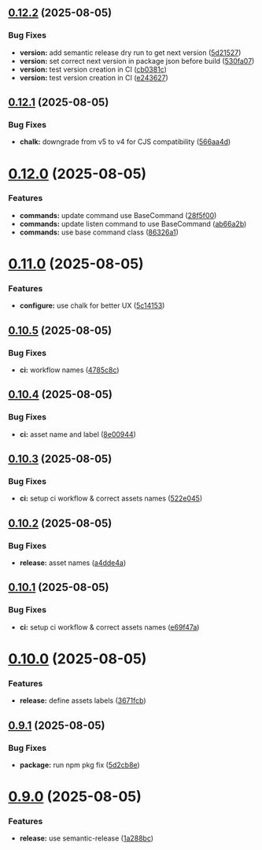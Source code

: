 ## [0.12.2](https://github.com/FrancoisLef/enocean/compare/v0.12.1...v0.12.2) (2025-08-05)

### Bug Fixes

- **version:** add semantic release dry run to get next version ([5d21527](https://github.com/FrancoisLef/enocean/commit/5d215270754439d8ccc265e2b86b4cbe12e32084))
- **version:** set correct next version in package json before build ([530fa07](https://github.com/FrancoisLef/enocean/commit/530fa07b380e90cc3aa6282c34e417a862d28e97))
- **version:** test version creation in CI ([cb0381c](https://github.com/FrancoisLef/enocean/commit/cb0381c06ec3aa7096ee357af00951a364cbb4a7))
- **version:** test version creation in CI ([e243627](https://github.com/FrancoisLef/enocean/commit/e2436272124d340bbe68d80f512d4a0d6b8a8cbf))

## [0.12.1](https://github.com/FrancoisLef/enocean/compare/v0.12.0...v0.12.1) (2025-08-05)

### Bug Fixes

- **chalk:** downgrade from v5 to v4 for CJS compatibility ([566aa4d](https://github.com/FrancoisLef/enocean/commit/566aa4df31c71318933a896ef45830f8b571940a))

# [0.12.0](https://github.com/FrancoisLef/enocean/compare/v0.11.0...v0.12.0) (2025-08-05)

### Features

- **commands:** update command use BaseCommand ([28f5f00](https://github.com/FrancoisLef/enocean/commit/28f5f0084414b7b67d21f3d9ea592465de6485b0))
- **commands:** update listen command to use BaseCommand ([ab66a2b](https://github.com/FrancoisLef/enocean/commit/ab66a2bbecc819a055eb818f0c39baa21251cf96))
- **commands:** use base command class ([86326a1](https://github.com/FrancoisLef/enocean/commit/86326a16424996979f5a9996fa0a2d74361c94d4))

# [0.11.0](https://github.com/FrancoisLef/enocean/compare/v0.10.5...v0.11.0) (2025-08-05)

### Features

- **configure:** use chalk for better UX ([5c14153](https://github.com/FrancoisLef/enocean/commit/5c14153008f594f7c9a89e0282693189dd9c66ba))

## [0.10.5](https://github.com/FrancoisLef/enocean/compare/v0.10.4...v0.10.5) (2025-08-05)

### Bug Fixes

- **ci:** workflow names ([4785c8c](https://github.com/FrancoisLef/enocean/commit/4785c8c0377b587738deea5adec7e8b8c5b0e7a3))

## [0.10.4](https://github.com/FrancoisLef/enocean/compare/v0.10.3...v0.10.4) (2025-08-05)

### Bug Fixes

- **ci:** asset name and label ([8e00944](https://github.com/FrancoisLef/enocean/commit/8e00944d04d6c06d0440c570d23373149ceae03e))

## [0.10.3](https://github.com/FrancoisLef/enocean/compare/v0.10.2...v0.10.3) (2025-08-05)

### Bug Fixes

- **ci:** setup ci workflow & correct assets names ([522e045](https://github.com/FrancoisLef/enocean/commit/522e045838381632383f681b99474b9d1b456152))

## [0.10.2](https://github.com/FrancoisLef/enocean/compare/v0.10.1...v0.10.2) (2025-08-05)

### Bug Fixes

- **release:** asset names ([a4dde4a](https://github.com/FrancoisLef/enocean/commit/a4dde4a3c0d1faafcf3499d4ee419babfabea13c))

## [0.10.1](https://github.com/FrancoisLef/enocean/compare/v0.10.0...v0.10.1) (2025-08-05)

### Bug Fixes

- **ci:** setup ci workflow & correct assets names ([e69f47a](https://github.com/FrancoisLef/enocean/commit/e69f47a6f4554cc1c1d61a6795d550a5ba8a88d2))

# [0.10.0](https://github.com/FrancoisLef/enocean/compare/v0.9.1...v0.10.0) (2025-08-05)

### Features

- **release:** define assets labels ([3671fcb](https://github.com/FrancoisLef/enocean/commit/3671fcbbac8a1e6ff5993b024cf15d5c146dc333))

## [0.9.1](https://github.com/FrancoisLef/enocean/compare/v0.9.0...v0.9.1) (2025-08-05)

### Bug Fixes

- **package:** run npm pkg fix ([5d2cb8e](https://github.com/FrancoisLef/enocean/commit/5d2cb8eba18fd37ecf0cb7f6160b738d60b4f8c5))

# [0.9.0](https://github.com/FrancoisLef/enocean/compare/v0.8.1...v0.9.0) (2025-08-05)

### Features

- **release:** use semantic-release ([1a288bc](https://github.com/FrancoisLef/enocean/commit/1a288bcb44db023330aac8d1cd254d6f13f3f673))
